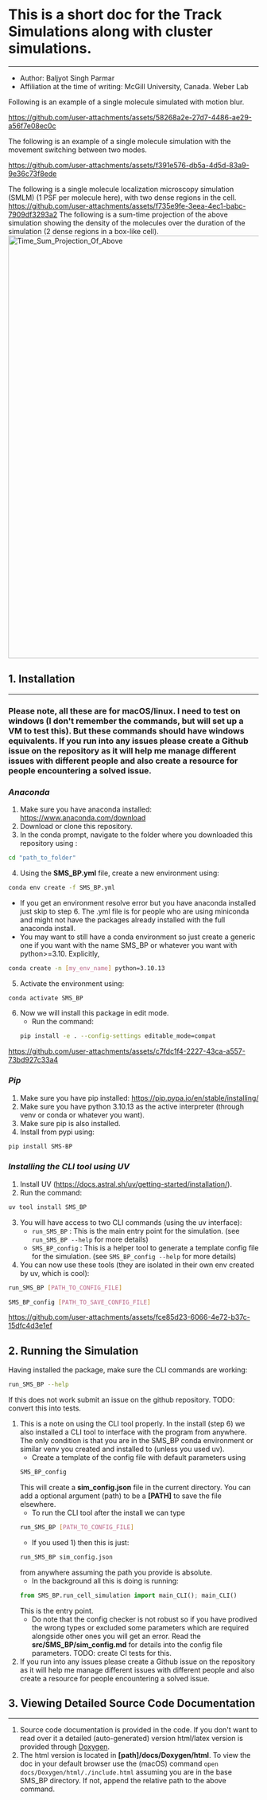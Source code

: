 

# This is a short doc for the Track Simulations along with cluster simulations.
-----------------------------------------

- Author: Baljyot Singh Parmar
- Affiliation at the time of writing: McGill University, Canada. Weber Lab

Following is an example of a single molecule simulated with motion blur.

https://github.com/user-attachments/assets/58268a2e-27d7-4486-ae29-a56f7e08ec0c

The following is an example of a single molecule simulation with the movement switching between two modes.

https://github.com/user-attachments/assets/f391e576-db5a-4d5d-83a9-9e36c73f8ede

The following is a single molecule localization microscopy simulation (SMLM) (1 PSF per molecule here), with two dense regions in the cell.
https://github.com/user-attachments/assets/f735e9fe-3eea-4ec1-babc-7909df3293a2
The following is a sum-time projection of the above simulation showing the density of the molecules over the duration of the simulation (2 dense regions in a box-like cell).
<img width="849" alt="Time_Sum_Projection_Of_Above" src="https://github.com/user-attachments/assets/0770dba7-55e8-4f4b-9a17-876fe76f2262">


## 1. Installation
-------------------
### Please note, all these are for macOS/linux. I need to test on windows (I don't remember the commands, but will set up a VM to test this). But these commands should have windows equivalents. If you run into any issues please create a Github issue on the repository as it will help me manage different issues with different people and also create a resource for people encountering a solved issue.

### ***Anaconda*** 

1. Make sure you have anaconda installed: <https://www.anaconda.com/download>
2. Download or clone this repository.
3. In the conda prompt, navigate to the folder where you downloaded this repository using : 
```bash
cd "path_to_folder"
```
4. Using the **SMS_BP.yml** file, create a new environment using: 
```bash
conda env create -f SMS_BP.yml
```

- If you get an environment resolve error but you have anaconda installed just skip to step 6. The .yml file is for people who are using miniconda and might not have the packages already installed with the full anaconda install.
- You may want to still have a conda environment so just create a generic one if you want with the name SMS_BP or whatever you want with python>=3.10. Explicitly, 
```bash
conda create -n [my_env_name] python=3.10.13
```
5. Activate the environment using: 
```bash
conda activate SMS_BP
```
6. Now we will install this package in edit mode.
    - Run the command:
    ```bash
    pip install -e . --config-settings editable_mode=compat
    ```

https://github.com/user-attachments/assets/c7fdc1f4-2227-43ca-a557-73bd927c33a4


### ***Pip***

1. Make sure you have pip installed: <https://pip.pypa.io/en/stable/installing/>
2. Make sure you have python 3.10.13 as the active interpreter (through venv or conda or whatever you want).
3. Make sure pip is also installed.
4. Install from pypi using: 
```bash
pip install SMS-BP
```

### ***Installing the CLI tool using UV***
1. Install UV (https://docs.astral.sh/uv/getting-started/installation/).
2. Run the command:
```bash
uv tool install SMS_BP
```
3. You will have access to two CLI commands (using the uv interface):
    - `run_SMS_BP` : This is the main entry point for the simulation. (see `run_SMS_BP --help` for more details)
    - `SMS_BP_config` : This is a helper tool to generate a template config file for the simulation. (see `SMS_BP_config --help` for more details)
4. You can now use these tools (they are isolated in their own env created by uv, which is cool): 
```bash
run_SMS_BP [PATH_TO_CONFIG_FILE]
```
```bash
SMS_BP_config [PATH_TO_SAVE_CONFIG_FILE]
```

https://github.com/user-attachments/assets/fce85d23-6066-4e72-b37c-15dfc4d3e1ef


## 2. Running the Simulation

Having installed the package, make sure the CLI commands are working:
```bash
run_SMS_BP --help
```
If this does not work submit an issue on the github repository. TODO: convert this into tests.

1. This is a note on using the CLI tool properly. In the install (step 6) we also installed a CLI tool to interface with the program from anywhere. The only condition is that you are in the SMS_BP conda environment or similar venv you created and installed to (unless you used uv). 
    - Create a template of the config file with default parameters using 
    ```bash
    SMS_BP_config
    ```
    This will create a **sim_config.json** file in the current directory. You can add a optional argument (path) to be a **[PATH]** to save the file elsewhere.
    - To run the CLI tool after the install we can type 
    ```bash
    run_SMS_BP [PATH_TO_CONFIG_FILE]
    ```
    - If you used 1) then this is just:
    ```bash
    run_SMS_BP sim_config.json
    ```
    from anywhere assuming the path you provide is absolute.
    - In the background all this is doing is running: 
    ```python
    from SMS_BP.run_cell_simulation import main_CLI(); main_CLI()
    ```
    This is the entry point.
    - Do note that the config checker is not robust so if you have prodived the wrong types or excluded some parameters which are required alongside other ones you will get an error. Read the **src/SMS_BP/sim_config.md** for details into the config file parameters.
TODO: create CI tests for this.
2. If you run into any issues please create a Github issue on the repository as it will help me manage different issues with different people and also create a resource for people encountering a solved issue.

## 3. Viewing Detailed Source Code Documentation
------------------------------------------------
1. Source code documentation is provided in the code. If you don't want to read over it a detailed (auto-generated) version html/latex version is provided through [Doxygen](https://www.doxygen.nl/index.html).
2. The html version is located in **[path]/docs/Doxygen/html**. To view the doc in your default browser use the (macOS) command `open docs/Doxygen/html/./include.html` assuming you are in the base SMS_BP directory. If not, append the relative path to the above command.
